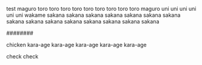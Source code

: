 test
maguro
toro
toro
toro
toro
toro
toro
toro
toro
toro
maguro
uni
uni
uni
uni
uni
uni
wakame
sakana
sakana
sakana
sakana
sakana
sakana
sakana
sakana
sakana
sakana
sakana
sakana
sakana
sakana
sakana

########

chicken
kara-age
kara-age
kara-age
kara-age
kara-age


check
check
